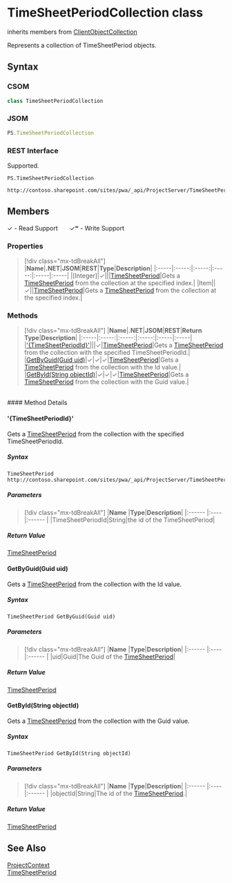 [comment]: # (Name:TimeSheetPeriodCollection)
[comment]: # (Name:Microsoft.ProjectServer.TimeSheetPeriodCollection)
[comment]: # (Type:class)
[comment]: # (Status:Verified)

# <a name="name"></a>TimeSheetPeriodCollection class

inherits members from [ClientObjectCollection<TimeSheetPeriod>](https://msdn.microsoft.com/EN-US/library/ee539303)<br/>

<a name="description"></a>Represents a collection of TimeSheetPeriod objects.

## <a name="syntax"></a>Syntax

### CSOM

```cs
class TimeSheetPeriodCollection 
```
### JSOM

```javascript
PS.TimeSheetPeriodCollection
```
### REST Interface

Supported.

```
PS.TimeSheetPeriodCollection

http://contoso.sharepoint.com/sites/pwa/_api/ProjectServer/TimeSheetPeriods
```

## <a name="members"></a>Members


&#x2713; - Read Support &nbsp;&nbsp;&nbsp;&nbsp;&nbsp;&nbsp;&#x2713;&#x02B7; - Write Support

### <a name="properties"></a>Properties
> [!div class="mx-tdBreakAll"]
|**Name**|**.NET**|**JSOM**|**REST**|**Type**|**Description**|
|:-----|:-----:|:-----:|:-----:|:-----|:-----|
|<a name="[Integer]"></a>[Integer]|&#x2713;|||[TimeSheetPeriod](TimeSheetPeriod.md)|Gets a [TimeSheetPeriod](TimeSheetPeriod.md) from the collection at the specified index.|
|<a name="Item"></a>Item||&#x2713;||[TimeSheetPeriod](TimeSheetPeriod.md)|Gets a [TimeSheetPeriod](TimeSheetPeriod.md) from the collection at the specified index.|

### <a name="methods"></a>Methods
> [!div class="mx-tdBreakAll"]
|**Name**|**.NET**|**JSOM**|**REST**|**Return Type**|**Description**|
|:-----|:-----:|:-----:|:-----:|:-----|:-----|
|[&#39;{TimeSheetPeriodId}&#39;](#&#39;{TimeSheetPeriodId}&#39;)|||&#x2713;|[TimeSheetPeriod](TimeSheetPeriod.md)|Gets a [TimeSheetPeriod](TimeSheetPeriod.md) from the collection with the specified TimeSheetPeriodId.|
|[GetByGuid(Guid uid)](#GetByGuid_Guid_uid_)|&#x2713;|&#x2713;|&#x2713;|[TimeSheetPeriod](TimeSheetPeriod.md)|Gets a [TimeSheetPeriod](TimeSheetPeriod.md) from the collection with the Id value.|
|[GetById(String objectId)](#GetById_String_objectId_)|&#x2713;|&#x2713;|&#x2713;|[TimeSheetPeriod](TimeSheetPeriod.md)|Gets a [TimeSheetPeriod](TimeSheetPeriod.md) from the collection with the Guid value.|

<br/>
#### Method Details

#### <a name="&#39;{TimeSheetPeriodId}&#39;"></a>&#39;{TimeSheetPeriodId}&#39;
 
Gets a [TimeSheetPeriod](TimeSheetPeriod.md) from the collection with the specified TimeSheetPeriodId.

##### Syntax

```
TimeSheetPeriod http://contoso.sharepoint.com/sites/pwa/_api/ProjectServer/TimeSheetPeriods('{TimeSheetPeriodId}')
```

##### Parameters
> [!div class="mx-tdBreakAll"]
|**Name** |**Type**|**Description**|
|:------ |:----|:------ |
|TimeSheetPeriodId|String|the id of the TimeSheetPeriod|

##### Return Value

[TimeSheetPeriod](TimeSheetPeriod.md)

#### <a name="GetByGuid_Guid_uid_"></a>GetByGuid(Guid uid)
 
Gets a [TimeSheetPeriod](TimeSheetPeriod.md) from the collection with the Id value.

##### Syntax

```
TimeSheetPeriod GetByGuid(Guid uid)
```

##### Parameters
> [!div class="mx-tdBreakAll"]
|**Name** |**Type**|**Description**|
|:------ |:----|:------ |
|uid|Guid|The Guid of the [TimeSheetPeriod](TimeSheetPeriod.md)|

##### Return Value

[TimeSheetPeriod](TimeSheetPeriod.md)

#### <a name="GetById_String_objectId_"></a>GetById(String objectId)
 
Gets a [TimeSheetPeriod](TimeSheetPeriod.md) from the collection with the Guid value.

##### Syntax

```
TimeSheetPeriod GetById(String objectId)
```

##### Parameters
> [!div class="mx-tdBreakAll"]
|**Name** |**Type**|**Description**|
|:------ |:----|:------ |
|objectId|String|The id of the [TimeSheetPeriod](TimeSheetPeriod.md).|

##### Return Value

[TimeSheetPeriod](TimeSheetPeriod.md)

## <a name="seeAlso"></a>See Also

[ProjectContext](ProjectContext.md)<br/>
[TimeSheetPeriod](TimeSheetPeriod.md)<br/>
